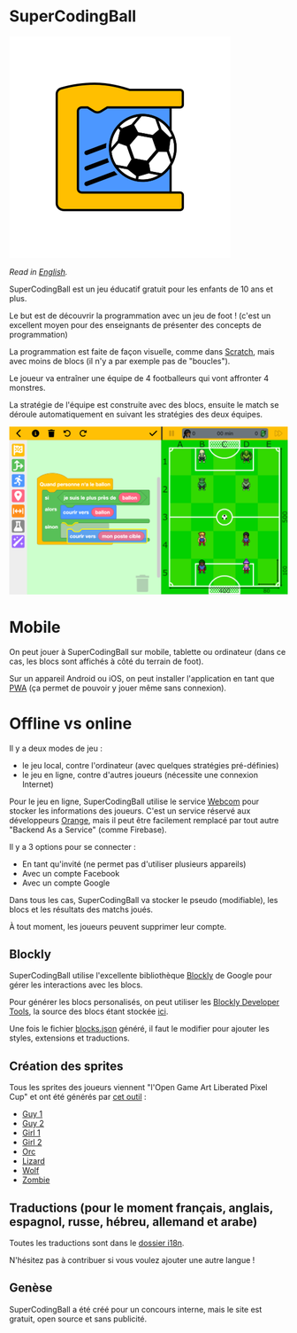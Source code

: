 # SuperCodingBall
![icon](./src/assets/app-icons/SuperCodingBallAppIcon.svg)

*Read in [English](README.md).*

SuperCodingBall est un jeu éducatif gratuit pour les enfants de 10 ans et plus.

Le but est de découvrir la programmation avec un jeu de foot ! (c'est un excellent moyen pour des enseignants de présenter des concepts de programmation)

La programmation est faite de façon visuelle, comme dans [Scratch](https://scratch.mit.edu/), mais avec moins de blocs (il n'y a par exemple pas de "boucles").

Le joueur va entraîner une équipe de 4 footballeurs qui vont affronter 4 monstres.

La stratégie de l'équipe est construite avec des blocs, ensuite le match se déroule automatiquement en suivant les stratégies des deux équipes.

![screenshot](./src/assets/howto/screenshot-fr.png)

# Mobile

On peut jouer à SuperCodingBall sur mobile, tablette ou ordinateur (dans ce cas, les blocs sont affichés à côté du terrain de foot).

Sur un appareil Android ou iOS, on peut installer l'application en tant que [PWA](https://web.dev/progressive-web-apps) (ça permet de pouvoir y jouer même sans connexion).

# Offline vs online

Il y a deux modes de jeu :
* le jeu local, contre l'ordinateur (avec quelques stratégies pré-définies)
* le jeu en ligne, contre d'autres joueurs (nécessite une connexion Internet)

Pour le jeu en ligne, SuperCodingBall utilise le service [Webcom](https://datasync.orange.com) pour stocker les informations des joueurs.
C'est un service réservé aux développeurs [Orange](https://www.orange.com), mais il peut être facilement remplacé par tout autre "Backend As a Service" (comme Firebase). 

Il y a 3 options pour se connecter :
* En tant qu'invité (ne permet pas d'utiliser plusieurs appareils)
* Avec un compte Facebook
* Avec un compte Google

Dans tous les cas, SuperCodingBall va stocker le pseudo (modifiable), les blocs et les résultats des matchs joués.

À tout moment, les joueurs peuvent supprimer leur compte.

## Blockly

SuperCodingBall utilise l'excellente bibliothèque [Blockly](https://developers.google.com/blockly) de Google pour gérer les interactions avec les blocs.

Pour générer les blocs personalisés, on peut utiliser les [Blockly Developer Tools](https://blockly-demo.appspot.com/static/demos/blockfactory/index.html), la source des blocs étant stockée [ici](./src/assets/blocks/library.xml).

Une fois le fichier [blocks.json](./src/assets/blocks/blocks.json) généré, il faut le modifier pour ajouter les styles, extensions et traductions.

## Création des sprites

Tous les sprites des joueurs viennent "l'Open Game Art Liberated Pixel Cup" et ont été générés par [cet outil](https://github.com/LiberatedPixelCup/Universal-LPC-Spritesheet-Character-Generator) :

* [Guy 1](https://liberatedpixelcup.github.io/Universal-LPC-Spritesheet-Character-Generator/#?body=Body_color_amber&head=Human_male_amber&shoes=Basic_Shoes_brown&legs=Pants_red&hair=Messy1_blonde&sex=male&clothes=Sleeveless_2_navy&expression=Neutral_amber&eye_color=Eye_Color_blue)
* [Guy 2](https://liberatedpixelcup.github.io/Universal-LPC-Spritesheet-Character-Generator/#?body=Body_color_black&head=Human_male_black&shoes=Basic_Shoes_charcoal&legs=Pants_red&hair=Cornrows_green&sex=male&clothes=Sleeveless_2_Buttoned_blue&expression=Neutral_black&eye_color=Eye_Color_brown)
* [Girl 1](https://liberatedpixelcup.github.io/Universal-LPC-Spritesheet-Character-Generator/#?body=Body_color_brown&head=Human_female_brown&shoes=Basic_Shoes_brown&legs=Pants_red&hair=Ponytail2_black&sex=female&clothes=Original_Sleeveless_blue&expression=Neutral_brown&eye_color=Eye_Color_brown)
* [Girl 2](https://liberatedpixelcup.github.io/Universal-LPC-Spritesheet-Character-Generator/#?body=Body_color_light&head=Human_female_light&shoes=Basic_Shoes_brown&legs=Pants_red&hair=Long_tied_purple&sex=female&clothes=Scoop_lavender&expression=Neutral_light&eye_color=Eye_Color_purple)
* [Orc](https://liberatedpixelcup.github.io/Universal-LPC-Spritesheet-Character-Generator/#?body=Body_color_green&head=Orc_male_green&legs=Long_Pants_black)
* [Lizard](https://liberatedpixelcup.github.io/Universal-LPC-Spritesheet-Character-Generator/#?body=Body_color_bright_green&head=Lizard_male_bright_green&legs=Long_Pants_black&wings=Lizard_Wings_bright_green&tail=Lizard_tail_bright_green)
* [Wolf](https://liberatedpixelcup.github.io/Universal-LPC-Spritesheet-Character-Generator/#?body=Body_color_pale_green&head=Wolf_male_pale_green&legs=Long_Pants_black&tail=Wolf_Tail_raven)
* [Zombie](https://liberatedpixelcup.github.io/Universal-LPC-Spritesheet-Character-Generator/#?body=Body_color_zombie_green&head=Zombie_zombie_green&legs=Long_Pants_black&overalls=Overalls_black)

## Traductions (pour le moment français, anglais, espagnol, russe, hébreu, allemand et arabe)

Toutes les traductions sont dans le [dossier i18n](./src/assets/i18n).

N'hésitez pas à contribuer si vous voulez ajouter une autre langue !

## Genèse
SuperCodingBall a été créé pour un concours interne, mais le site est gratuit, open source et sans publicité.
